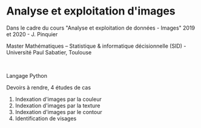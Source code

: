 # Analyse et exploitation d'images
Dans le cadre du cours "Analyse et exploitation de données - Images" 2019 et 2020 - J. Pinquier

Master Mathématiques – Statistique & informatique décisionnelle (SID) - Université Paul Sabatier, Toulouse


&nbsp;

Langage Python

Devoirs à rendre, 4 études de cas


1. Indexation d'images par la couleur
2. Indexation d'images par la texture
3. Indexation d'images par le contour
4. Identification de visages


